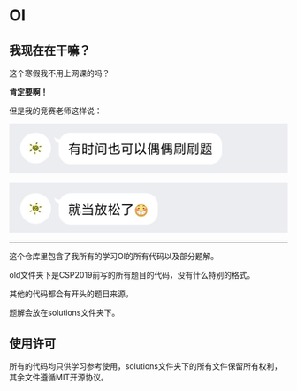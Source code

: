 # OI

## 我现在在干嘛？

这个寒假我不用上网课的吗？

**肯定要啊！**

但是我的竞赛老师这样说：

![Title_picture1](https://raw.githubusercontent.com/DistinctWind/OI/master/assets/TitlePic1.jpg)

![Title_pictrue2](https://raw.githubusercontent.com/DistinctWind/OI/master/assets/TitlePic2.jpg)

---

这个仓库里包含了我所有的学习OI的所有代码以及部分题解。

old文件夹下是CSP2019前写的所有题目的代码，没有什么特别的格式。

其他的代码都会有开头的题目来源。

题解会放在solutions文件夹下。

## 使用许可

所有的代码均只供学习参考使用，solutions文件夹下的所有文件保留所有权利，其余文件遵循MIT开源协议。